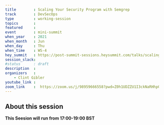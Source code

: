 ```yaml
---
title        : Scaling Your Security Program with Semgrep
track        : DevSecOps
type         : working-session
topics       :
featured     :
event        : mini-summit
when_year    : 2021
when_month   : Jun
when_day     : Thu
when_time    : WS-4
hey_summit   : https://post-summit-sessions.heysummit.com/talks/scaling-your-security-program-with-semgrep/
session_slack:
#status      : draft
description  :
organizers   :
    - Clint Gibler
youtube_link :
zoom_link    :  https://zoom.us/j/98959666558?pwd=Z0h1UDZZU1I3ckNaRHhpQjkxdXJUUT09
---
```


## About this session
**This Seesion will run from 17:00-19:00 BST**
